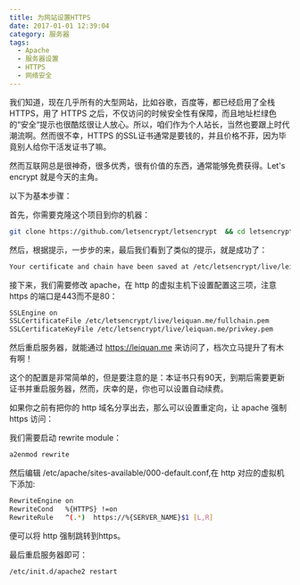 ```yaml
---
title: 为网站设置HTTPS
date: 2017-01-01 12:39:04
category: 服务器
tags:
  - Apache
  - 服务器设置
  - HTTPS
  - 网络安全
---
```

我们知道，现在几乎所有的大型网站，比如谷歌，百度等，都已经启用了全栈 HTTPS，用了 HTTPS 之后，不仅访问的时候安全性有保障，而且地址栏绿色的“安全“提示也很酷炫很让人放心。所以，咱们作为个人站长，当然也要跟上时代潮流啊。然而很不幸，HTTPS  的SSL证书通常是要钱的，并且价格不菲，因为毕竟别人给你干活发证书了嘛。

然而互联网总是很神奇，很多优秀，很有价值的东西，通常能够免费获得。Let's encrypt 就是今天的主角。

<!--more-->

以下为基本步骤：

首先，你需要克隆这个项目到你的机器：

```bash
git clone https://github.com/letsencrypt/letsencrypt  && cd letsencrypt && ./letsencrypt-auto
```

然后，根据提示，一步步的来，最后我们看到了类似的提示，就是成功了：

```bash
Your certificate and chain have been saved at /etc/letsencrypt/live/leiquan.me/fullchain.pem
```


接下来，我们需要修改 apache，在 http 的虚拟主机下设置配置这三项，注意 https 的端口是443而不是80：

```bash
SSLEngine on
SSLCertificateFile /etc/letsencrypt/live/leiquan.me/fullchain.pem      
SSLCertificateKeyFile /etc/letsencrypt/live/leiquan.me/privkey.pem
```

然后重启服务器，就能通过 https://leiquan.me 来访问了，档次立马提升了有木有啊！

这个的配置是非常简单的，但是要注意的是：本证书只有90天，到期后需要更新证书并重启服务器，然而，庆幸的是，你也可以设置自动续费。

如果你之前有把你的 http 域名分享出去，那么可以设置重定向，让 apache 强制 https 访问：

我们需要启动 rewrite module：

```bash
a2enmod rewrite
```

然后编辑 /etc/apache/sites-available/000-default.conf,在 http 对应的虚拟机下添加:

```bash
RewriteEngine on
RewriteCond   %{HTTPS} !=on
RewriteRule   ^(.*)  https://%{SERVER_NAME}$1 [L,R]
```

便可以将 http 强制跳转到https。

最后重启服务器即可：

```bash
/etc/init.d/apache2 restart
```
